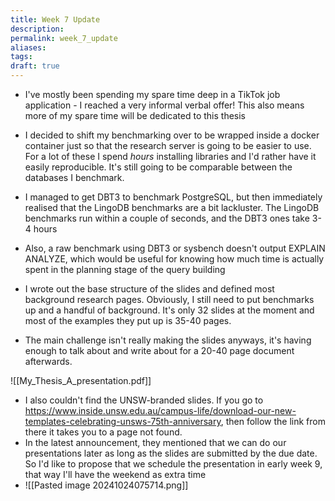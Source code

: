 ```yaml
---
title: Week 7 Update
description: 
permalink: week_7_update
aliases: 
tags: 
draft: true
---
```


* I've mostly been spending my spare time deep in a TikTok job application - I reached a very informal verbal offer! This also means more of my spare time will be dedicated to this thesis


* I decided to shift my benchmarking over to be wrapped inside a docker container just so that the research server is going to be easier to use. For a lot of these I spend *hours* installing libraries and I'd rather have it easily reproducible. It's still going to be comparable between the databases I benchmark.
* I managed to get DBT3 to benchmark PostgreSQL, but then immediately realised that the LingoDB benchmarks are a bit lackluster. The LingoDB benchmarks run within a couple of seconds, and the DBT3 ones take 3-4 hours
* Also, a raw benchmark using DBT3 or sysbench doesn't output EXPLAIN ANALYZE, which would be useful for knowing how much time is actually spent in the planning stage of the query building


* I wrote out the base structure of the slides and defined most background research pages. Obviously, I still need to put benchmarks up and a handful of background. It's only 32 slides at the moment and most of the examples they put up is 35-40 pages. 
* The main challenge isn't really making the slides anyways, it's having enough to talk about and write about for a 20-40 page document afterwards.

![[My_Thesis_A_presentation.pdf]]


* I also couldn't find the UNSW-branded slides. If you go to https://www.inside.unsw.edu.au/campus-life/download-our-new-templates-celebrating-unsws-75th-anniversary, then follow the link from there it takes you to a page not found.
* In the latest announcement, they mentioned that we can do our presentations later as long as the slides are submitted by the due date. So I'd like to propose that we schedule the presentation in early week 9, that way I'll have the weekend as extra time
* ![[Pasted image 20241024075714.png]]